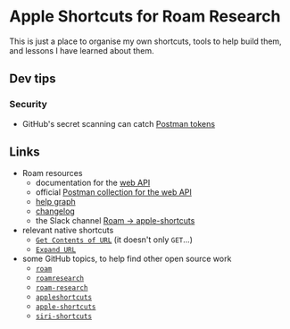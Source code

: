 # Apple Shortcuts for Roam Research

This is just a place to organise my own shortcuts, tools to help build them, and lessons I have learned about them.

## Dev tips

### Security

- GitHub's secret scanning can catch [Postman tokens](https://docs.github.com/en/code-security/secret-scanning/secret-scanning-patterns#supported-secrets)

## Links

- Roam resources
    - documentation for the [web API](https://roamresearch.com/#/app/developer-documentation/page/W4Po8pcHQ)
    - official [Postman collection for the web API](https://www.postman.com/roamresearch/workspace/roam-research-backend-api/collection/27948971-ac6bd2a2-c0f0-4259-abc1-78bde0a01958)
    - [help graph](https://roamresearch.com/#/app/help/page/fCaJekIoX)
    - [changelog](https://roamresearch.com/#/app/help/page/Ec97klr7x)
    - the Slack channel [Roam → apple-shortcuts](https://roamresearch.slack.com/archives/C038QEGUZL4)
- relevant native shortcuts
    - [`Get Contents of URL`](https://support.apple.com/en-gb/guide/shortcuts/apd58d46713f/ios) (it doesn't only `GET`...)
    - [`Expand URL`](https://matthewcassinelli.com/actions/expand-url/)
- some GitHub topics, to help find other open source work
    - [`roam`](https://github.com/topics/roam)
    - [`roamresearch`](https://github.com/topics/roamresearch)
    - [`roam-research`](https://github.com/topics/roam-research)
    - [`appleshortcuts`](https://github.com/topics/appleshortcuts)
    - [`apple-shortcuts`](https://github.com/topics/apple-shortcuts)
    - [`siri-shortcuts`](https://github.com/topics/siri-shortcuts)
